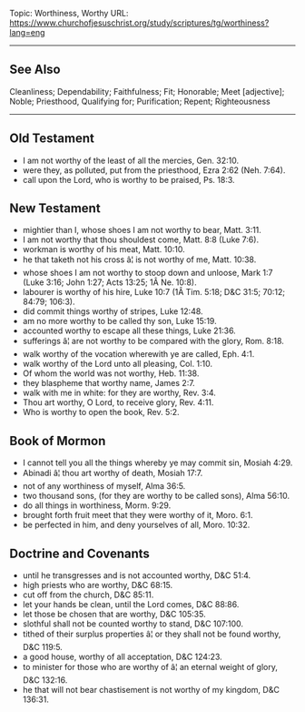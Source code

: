 Topic: Worthiness, Worthy
URL: https://www.churchofjesuschrist.org/study/scriptures/tg/worthiness?lang=eng

---

## See Also

Cleanliness; Dependability; Faithfulness; Fit; Honorable; Meet [adjective]; Noble; Priesthood, Qualifying for; Purification; Repent; Righteousness

---

## Old Testament

- I am not worthy of the least of all the mercies, Gen. 32:10.
- were they, as polluted, put from the priesthood, Ezra 2:62 (Neh. 7:64).
- call upon the Lord, who is worthy to be praised, Ps. 18:3.

## New Testament

- mightier than I, whose shoes I am not worthy to bear, Matt. 3:11.
- I am not worthy that thou shouldest come, Matt. 8:8 (Luke 7:6).
- workman is worthy of his meat, Matt. 10:10.
- he that taketh not his cross â¦ is not worthy of me, Matt. 10:38.
- whose shoes I am not worthy to stoop down and unloose, Mark 1:7 (Luke 3:16; John 1:27; Acts 13:25; 1Â Ne. 10:8).
- labourer is worthy of his hire, Luke 10:7 (1Â Tim. 5:18; D&C 31:5; 70:12; 84:79; 106:3).
- did commit things worthy of stripes, Luke 12:48.
- am no more worthy to be called thy son, Luke 15:19.
- accounted worthy to escape all these things, Luke 21:36.
- sufferings â¦ are not worthy to be compared with the glory, Rom. 8:18.
- walk worthy of the vocation wherewith ye are called, Eph. 4:1.
- walk worthy of the Lord unto all pleasing, Col. 1:10.
- Of whom the world was not worthy, Heb. 11:38.
- they blaspheme that worthy name, James 2:7.
- walk with me in white: for they are worthy, Rev. 3:4.
- Thou art worthy, O Lord, to receive glory, Rev. 4:11.
- Who is worthy to open the book, Rev. 5:2.

## Book of Mormon

- I cannot tell you all the things whereby ye may commit sin, Mosiah 4:29.
- Abinadi â¦ thou art worthy of death, Mosiah 17:7.
- not of any worthiness of myself, Alma 36:5.
- two thousand sons, (for they are worthy to be called sons), Alma 56:10.
- do all things in worthiness, Morm. 9:29.
- brought forth fruit meet that they were worthy of it, Moro. 6:1.
- be perfected in him, and deny yourselves of all, Moro. 10:32.

## Doctrine and Covenants

- until he transgresses and is not accounted worthy, D&C 51:4.
- high priests who are worthy, D&C 68:15.
- cut off from the church, D&C 85:11.
- let your hands be clean, until the Lord comes, D&C 88:86.
- let those be chosen that are worthy, D&C 105:35.
- slothful shall not be counted worthy to stand, D&C 107:100.
- tithed of their surplus properties â¦ or they shall not be found worthy, D&C 119:5.
- a good house, worthy of all acceptation, D&C 124:23.
- to minister for those who are worthy of â¦ an eternal weight of glory, D&C 132:16.
- he that will not bear chastisement is not worthy of my kingdom, D&C 136:31.

